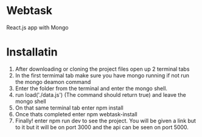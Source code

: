 # Webtask
React.js app with Mongo

# Installatin 
1. After downloading or cloning the project files open up 2 terminal tabs
2. In the first termimal tab make sure you have mongo running if not run the mongo deamon command
3. Enter the folder from the terminal and enter the mongo shell.
4. run load('./data.js')  (The command should return true) and leave the mongo shell
5. On that same terminal tab enter npm install 
6. Once thats completed enter npm webtask-install
7. Finally! enter npm run dev to see the project. You will be given a link but to it but it will be on port 3000 and the api can be seen on port 5000.